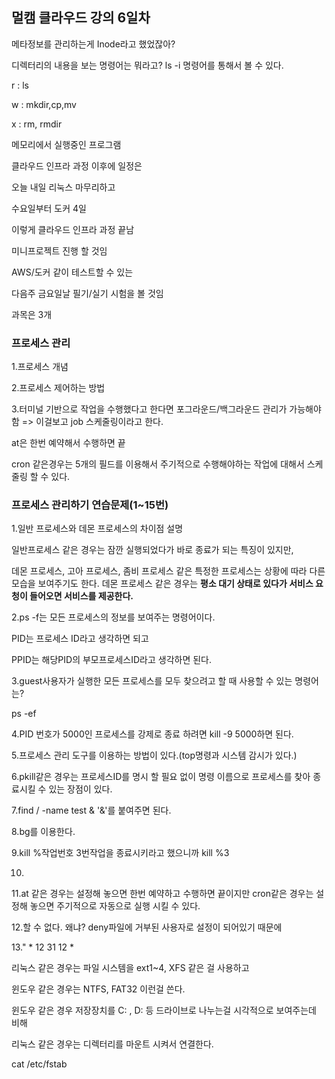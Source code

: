 ## 멀캠 클라우드 강의 6일차





메타정보를 관리하는게 Inode라고 했었잖아?

디렉터리의 내용을 보는 명령어는 뭐라고? ls -i 명령어를 통해서 볼 수 있다.





r : ls

w : mkdir,cp,mv

x : rm, rmdir





메모리에서 실행중인 프로그램



클라우드 인프라 과정 이후에 일정은

오늘 내일 리눅스 마무리하고

수요일부터 도커 4일

이렇게 클라우드 인프라 과정 끝남



미니프로젝트 진행 할 것임



AWS/도커 같이 테스트할 수 있는 

다음주 금요일날 필기/실기 시험을 볼 것임

과목은 3개



### 프로세스 관리

1.프로세스 개념

2.프로세스 제어하는 방법

3.터미널 기반으로 작업을 수행했다고 한다면 포그라운드/백그라운드 관리가 가능해야함 => 이걸보고 job 스케줄링이라고 한다. 

at은 한번 예약해서 수행하면 끝

cron 같은경우는 5개의 필드를 이용해서 주기적으로 수행해야하는 작업에 대해서 스케줄링 할 수 있다.





### 프로세스 관리하기 연습문제(1~15번)

1.일반 프로세스와 데몬 프로세스의 차이점 설명

일반프로세스 같은 경우는 잠깐 실행되었다가 바로 종료가 되는 특징이 있지만,

데몬 프로세스, 고아 프로세스, 좀비 프로세스 같은 특정한 프로세스는 상황에 따라 다른 모습을 보여주기도 한다. 데몬 프로세스 같은 경우는 **평소 대기 상태로 있다가 서비스 요청이 들어오면 서비스를 제공한다.**



2.ps -f는 모든 프로세스의 정보를 보여주는 명령어이다.

PID는 프로세스 ID라고 생각하면 되고

PPID는 해당PID의 부모프로세스ID라고 생각하면 된다.



3.guest사용자가 실행한 모든 프로세스를 모두 찾으려고 할 때 사용할 수 있는 명령어는? 

ps -ef 



4.PID 번호가 5000인 프로세스를 강제로 종료 하려면 kill -9 5000하면 된다.



5.프로세스 관리 도구를 이용하는 방법이 있다.(top명령과 시스템 감시가 있다.)



6.pkill같은 경우는 프로세스ID를 명시 할 필요 없이 명령 이름으로 프로세스를 찾아 종료시킬 수 있는 장점이 있다.



7.find / -name test & '&'를 붙여주면 된다.



8.bg를 이용한다.



9.kill %작업번호 3번작업을 종료시키라고 했으니까 kill %3 



10.



11.at 같은 경우는 설정해 놓으면 한번 예약하고 수행하면 끝이지만 cron같은 경우는 설정해 놓으면 주기적으로 자동으로 실행 시킬 수 있다.



12.할 수 없다.  왜냐? deny파일에 거부된 사용자로 설정이 되어있기 때문에



13." * 12 31 12  *







리눅스 같은 경우는 파일 시스템을 ext1~4, XFS 같은 걸 사용하고

윈도우 같은 경우는 NTFS, FAT32 이런걸 쓴다.





윈도우 같은 경우 저장장치를 C: , D: 등 드라이브로 나누는걸 시각적으로 보여주는데 비해

리눅스 같은 경우는 디렉터리를 마운트 시켜서 연결한다. 

cat /etc/fstab





